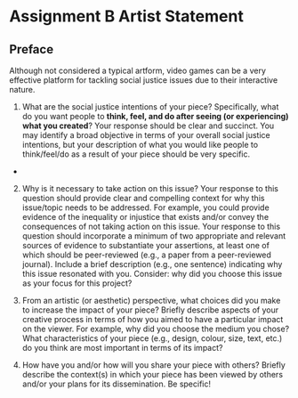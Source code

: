 # Assignment B Artist Statement
## Preface
Although not considered a typical artform, video games can be a very effective platform for tackling social justice issues due to their interactive nature. 

1) What are the social justice intentions of your piece? Specifically, what do you want people to **think, feel, and do after seeing (or experiencing) what you created**? Your response should be clear and succinct. You may identify a broad objective in terms of your overall social justice intentions, but your description of what you would like people to think/feel/do as a result of your piece should be very specific.
- 

2) Why is it necessary to take action on this issue? Your response to this question should provide clear and compelling context for why this issue/topic needs to be addressed. For example, you could provide evidence of the inequality or injustice that exists and/or convey the consequences of not taking action on this issue. Your response to this question should incorporate a minimum of two appropriate and relevant sources of evidence to substantiate your assertions, at least one of which should be peer-reviewed (e.g., a paper from a peer-reviewed journal). Include a brief description (e.g., one sentence) indicating why this issue resonated with you. Consider: why did you choose this issue as your focus for this project?

3) From an artistic (or aesthetic) perspective, what choices did you make to increase the impact of your piece? Briefly describe aspects of your creative process in terms of how you aimed to have a particular impact on the viewer. For example, why did you choose the medium you chose? What characteristics of your piece (e.g., design, colour, size, text, etc.) do you think are most important in terms of its impact? 

4) How have you and/or how will you share your piece with others? Briefly describe the context(s) in which your piece has been viewed by others and/or your plans for its dissemination. Be specific!

